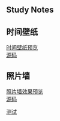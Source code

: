 ## Study Notes

## 时间壁纸

[时间壁纸预览](https://n0s1gn.github.io/timepaper/)  
[源码](https://github.com/n0s1gn/timepaper)

## 照片墙
[照片墙效果预览](https://n0s1gn.github.io/pic/)  
[源码](https://github.com/n0s1gn/pic)

<a href="https://github.com/n0s1gn/pic" target="_blank">测试</a>

 
